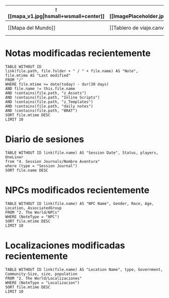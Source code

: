 


| ![[mapa_v1.jpg\|hsmall+wsmall+center]] | ![[ImagePlaceholder.jpg\|hsmall+wsmall+center]] | ![[ImagePlaceholder.jpg\|hsmall+wsmall+center]] | ![[ImagePlaceholder.jpg\|hsmall+wsmall+center]]            |
| -------------------------------------- | ----------------------------------------------- | ----------------------------------------------- | ---------------------------------------------------------- |
| [[Mapa del Mundo]]                     | [[Tablero de viaje.canvas\|Tablero de viaje]]   | [[Acto 1]]                                      | [[3. The Party/Nombre Aventura/Nombre Aventura\|El grupo]] |


# Notas modificadas recientemente
```dataview  
TABLE WITHOUT ID  
link(file.path, file.folder + " / " + file.name) AS "Note",  
file.mtime AS "Last modified"  
FROM "/"  
WHERE file.mtime >= date(today) - dur(30 days)  
AND file.name != this.file.name  
AND !contains(file.path, "z_Assets")  
AND !contains(file.path, "Inline Scripts")  
AND !contains(file.path, "z_Templates")  
AND !contains(file.path, "daily notes")  
AND !contains(file.path, "BRAT")  
SORT file.mtime DESC  
LIMIT 10  
```

# Diario de sesiones

```dataview
TABLE WITHOUT ID link(file.name) AS "Session Date", Status, players, OneLiner
from "4. Session Journals/Nombre Aventura"
where (type = "Session Journal")
SORT file.name DESC
```

# NPCs modificados recientemente
```dataview  
TABLE WITHOUT ID link(file.name) AS "NPC Name", Gender, Race, Age, Location, AssociatedGroup  
FROM "2. The World/NPCs"
WHERE (NoteType = "NPC") 
SORT file.mtime DESC
LIMIT 10
```

# Localizaciones modificadas recientemente
```dataview  
TABLE WITHOUT ID link(file.name) AS "Location Name", type, Government, Community-Size, size, population  
FROM "2. The World/Localizaciones"
WHERE (NoteType = "Localizacion")  
SORT file.mtime DESC
LIMIT 10
```